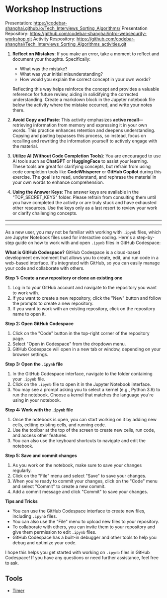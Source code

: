 # **Workshop Instructions**

Presentation: https://codebar-shanghai.github.io/Tech_Interviews_Sorting_Algorithms/
Presentation Repository: https://github.com/codebar-shanghai/intro-websecurity-workshop.git
Activity Respository: https://github.com/codebar-shanghai/Tech_Interviews_Sorting_Algorithms_activities.git

1. **Reflect on Mistakes**: If you make an error, take a moment to reflect and document your thoughts. Specifically:
   - What was the mistake?
   - What was your initial misunderstanding?
   - How would you explain the correct concept in your own words?

   Reflecting this way helps reinforce the concept and provides a valuable reference for future review, aiding in solidifying the corrected understanding. Create a markdown block in the Jupyter notebook file below the activity where the mistake occurred, and write your notes there.

2. **Avoid Copy and Paste**: This activity emphasizes **active recall**—retrieving information from memory and expressing it in your own words. This practice enhances retention and deepens understanding. Copying and pasting bypasses this process, so instead, focus on recalling and rewriting the information yourself to actively engage with the material.

3. **Utilize AI (Without Code Completion Tools)**: You are encouraged to use AI tools such as **ChatGPT** or **HuggingFace** to assist your learning. These tools are great for clarifying concepts, but refrain from using code completion tools like **CodeWhisperer** or **GitHub Copilot** during this exercise. The goal is to read, understand, and rephrase the material in your own words to enhance comprehension.

4. **Using the Answer Keys**: The answer keys are available in the "TOP_SECRET_KEYS" folder. Please refrain from consulting them until you have completed the activity or are truly stuck and have exhausted other resources. Use the keys only as a last resort to review your work or clarify challenging concepts.

---
---

As a new user, you may not be familiar with working with `.ipynb` files, which are Jupyter Notebook files used for interactive coding. Here's a step-by-step guide on how to work with and open `.ipynb` files in GitHub Codespace:

**What is GitHub Codespace?**
GitHub Codespace is a cloud-based development environment that allows you to create, edit, and run code in a web-based interface. It's integrated with GitHub, so you can easily manage your code and collaborate with others.

**Step 1: Create a new repository or clone an existing one**

1. Log in to your GitHub account and navigate to the repository you want to work with.
2. If you want to create a new repository, click the "New" button and follow the prompts to create a new repository.
3. If you want to work with an existing repository, click on the repository name to open it.

**Step 2: Open GitHub Codespace**

1. Click on the "Code" button in the top-right corner of the repository page.
2. Select "Open in Codespace" from the dropdown menu.
3. GitHub Codespace will open in a new tab or window, depending on your browser settings.

**Step 3: Open the `.ipynb` file**

1. In the GitHub Codespace interface, navigate to the folder containing your `.ipynb` file.
2. Click on the `.ipynb` file to open it in the Jupyter Notebook interface.
3. You may see a prompt asking you to select a kernel (e.g., Python 3.9) to run the notebook. Choose a kernel that matches the language you're using in your notebook.

**Step 4: Work with the `.ipynb` file**

1. Once the notebook is open, you can start working on it by adding new cells, editing existing cells, and running code.
2. Use the toolbar at the top of the screen to create new cells, run code, and access other features.
3. You can also use the keyboard shortcuts to navigate and edit the notebook.

**Step 5: Save and commit changes**

1. As you work on the notebook, make sure to save your changes regularly.
2. Click on the "File" menu and select "Save" to save your changes.
3. When you're ready to commit your changes, click on the "Code" menu and select "Commit" to create a new commit.
4. Add a commit message and click "Commit" to save your changes.

**Tips and Tricks**

* You can use the GitHub Codespace interface to create new files, including `.ipynb` files.
* You can also use the "File" menu to upload new files to your repository.
* To collaborate with others, you can invite them to your repository and give them permission to edit `.ipynb` files.
* GitHub Codespace has a built-in debugger and other tools to help you debug and optimize your code.

I hope this helps you get started with working on `.ipynb` files in GitHub Codespace! If you have any questions or need further assistance, feel free to ask.

## Tools 
- [Timer](https://cuckoo.team/)